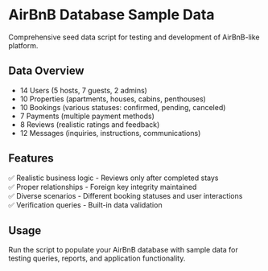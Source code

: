 # AirBnB Database Sample Data

Comprehensive seed data script for testing and development of AirBnB-like platform.

## Data Overview

- 14 Users (5 hosts, 7 guests, 2 admins)
- 10 Properties (apartments, houses, cabins, penthouses)
- 10 Bookings (various statuses: confirmed, pending, canceled)
- 7 Payments (multiple payment methods)
- 8 Reviews (realistic ratings and feedback)
- 12 Messages (inquiries, instructions, communications)

## Features

✅ Realistic business logic - Reviews only after completed stays  
✅ Proper relationships - Foreign key integrity maintained  
✅ Diverse scenarios - Different booking statuses and user interactions  
✅ Verification queries - Built-in data validation  

## Usage

Run the script to populate your AirBnB database with sample data for testing queries, reports, and application functionality.